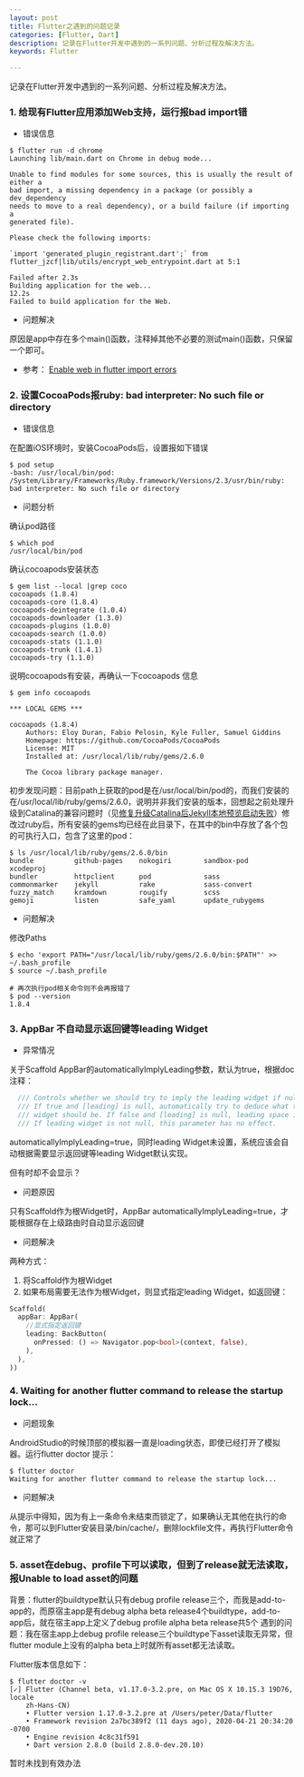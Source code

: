 ```yaml
---
layout: post
title: Flutter之遇到的问题记录
categories: [Flutter, Dart]
description: 记录在Flutter开发中遇到的一系列问题、分析过程及解决方法。
keywords: Flutter

---
```


记录在Flutter开发中遇到的一系列问题、分析过程及解决方法。

### 1. 给现有Flutter应用添加Web支持，运行报bad import错

* 错误信息

```shell
$ flutter run -d chrome
Launching lib/main.dart on Chrome in debug mode...
                                                                        
Unable to find modules for some sources, this is usually the result of either a
bad import, a missing dependency in a package (or possibly a dev_dependency
needs to move to a real dependency), or a build failure (if importing a
generated file).

Please check the following imports:

`import 'generated_plugin_registrant.dart';` from flutter_jzcf|lib/utils/encrypt_web_entrypoint.dart at 5:1

Failed after 2.3s                                                       
Building application for the web...                                12.2s
Failed to build application for the Web.

```

* 问题解决

原因是app中存在多个main()函数，注释掉其他不必要的测试main()函数，只保留一个即可。

* 参考： [Enable web in flutter import errors](https://stackoverflow.com/questions/59968935/enable-web-in-flutter-import-errors)

### 2. 设置CocoaPods报ruby: bad interpreter: No such file or directory

* 错误信息

在配置iOS环境时，安装CocoaPods后，设置报如下错误

```shell
$ pod setup
-bash: /usr/local/bin/pod: /System/Library/Frameworks/Ruby.framework/Versions/2.3/usr/bin/ruby: bad interpreter: No such file or directory
```

* 问题分析

确认pod路径

```shell
$ which pod
/usr/local/bin/pod
```

确认cocoapods安装状态

```shell
$ gem list --local |grep coco
cocoapods (1.8.4)
cocoapods-core (1.8.4)
cocoapods-deintegrate (1.0.4)
cocoapods-downloader (1.3.0)
cocoapods-plugins (1.0.0)
cocoapods-search (1.0.0)
cocoapods-stats (1.1.0)
cocoapods-trunk (1.4.1)
cocoapods-try (1.1.0)
```

说明cocoapods有安装，再确认一下cocoapods 信息

```shell
$ gem info cocoapods

*** LOCAL GEMS ***

cocoapods (1.8.4)
    Authors: Eloy Duran, Fabio Pelosin, Kyle Fuller, Samuel Giddins
    Homepage: https://github.com/CocoaPods/CocoaPods
    License: MIT
    Installed at: /usr/local/lib/ruby/gems/2.6.0

    The Cocoa library package manager.
```

初步发现问题：目前path上获取的pod是在/usr/local/bin/pod的，而我们安装的在/usr/local/lib/ruby/gems/2.6.0，说明并非我们安装的版本，回想起之前处理升级到Catalina的兼容问题时（见[修复升级Catalina后Jekyll本地预览启动失败](https://peterlpt.github.io/2019/12/02/fix-jekyll-local-exec-fail-on-catalina)）修改过ruby后，所有安装的gems均已经在此目录下，在其中的bin中存放了各个包的可执行入口，包含了这里的pod：

```shell
$ ls /usr/local/lib/ruby/gems/2.6.0/bin
bundle          github-pages    nokogiri        sandbox-pod     xcodeproj
bundler         httpclient      pod             sass
commonmarker    jekyll          rake            sass-convert
fuzzy_match     kramdown        rougify         scss
gemoji          listen          safe_yaml       update_rubygems
```

* 问题解决

修改Paths

```shell
$ echo 'export PATH="/usr/local/lib/ruby/gems/2.6.0/bin:$PATH"' >> ~/.bash_profile
$ source ~/.bash_profile

# 再次执行pod相关命令则不会再报错了
$ pod --version
1.8.4
```

### 3. AppBar 不自动显示返回键等leading Widget

* 异常情况

关于Scaffold AppBar的automaticallyImplyLeading参数，默认为true，根据doc注释：

```dart
  /// Controls whether we should try to imply the leading widget if null.
  /// If true and [leading] is null, automatically try to deduce what the leading
  /// widget should be. If false and [leading] is null, leading space is given to [title].
  /// If leading widget is not null, this parameter has no effect.
```

automaticallyImplyLeading=true，同时leading Widget未设置，系统应该会自动根据需要显示返回键等leading Widget默认实现。

但有时却不会显示？

* 问题原因

只有Scaffold作为根Widget时，AppBar automaticallyImplyLeading=true，才能根据存在上级路由时自动显示返回键

* 问题解决

两种方式：

1. 将Scaffold作为根Widget
2. 如果布局需要无法作为根Widget，则显式指定leading Widget，如返回键：

```dart
Scaffold(
  appBar: AppBar(
    //显式指定返回键
    leading: BackButton(
      onPressed: () => Navigator.pop<bool>(context, false),
    ),
  ),
))
```

### 4. Waiting for another flutter command to release the startup lock...

* 问题现象

AndroidStudio的时候顶部的模拟器一直是loading状态，即使已经打开了模拟器。运行flutter doctor 提示：

```shell
$ flutter doctor
Waiting for another flutter command to release the startup lock...
```

* 问题解决

从提示中得知，因为有上一条命令未结束而锁定了，如果确认无其他在执行的命令，那可以到Flutter安装目录/bin/cache/，删除lockfile文件，再执行Flutter命令就正常了

### 5. asset在debug、profile下可以读取，但到了release就无法读取，报Unable to load asset的问题

背景：flutter的buildtype默认只有debug profile release三个，而我是add-to-app的，而原宿主app是有debug alpha beta release4个buildtype，add-to-app后，就在宿主app上定义了debug profile alpha beta release共5个
遇到的问题：我在宿主app上debug profile release三个buildtype下asset读取无异常，但flutter module上没有的alpha beta上时就所有asset都无法读取。

Flutter版本信息如下：

```shell
$ flutter doctor -v
[✓] Flutter (Channel beta, v1.17.0-3.2.pre, on Mac OS X 10.15.3 19D76, locale
    zh-Hans-CN)
    • Flutter version 1.17.0-3.2.pre at /Users/peter/Data/flutter
    • Framework revision 2a7bc389f2 (11 days ago), 2020-04-21 20:34:20 -0700
    • Engine revision 4c8c31f591
    • Dart version 2.8.0 (build 2.8.0-dev.20.10)
```

暂时未找到有效办法